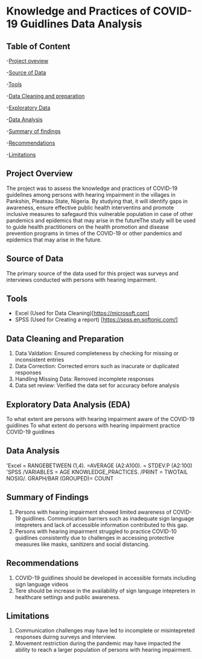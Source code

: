# Knowledge and Practices of COVID-19 Guidlines Data Analysis

## Table of Content
-[Project oveview](#project-overview)

-[Source of Data](#source-of-data)

-[Tools](#tools)

-[Data Cleaning and preparation](#Data-clearning-and-preparation)

-[Exploratory Data](#exploratory-data)

-[Data Analysis](#data-analysis)

-[Summary of findings](summary-of-findings)

-[Recommendations](Recommendations)

-[Limitations](Limitations)

## Project Overview

The project was to assess the knowledge and practices of COVID-19 guidelines among persons with hearing impairment in the villages in Pankshin, Pleateau State, Nigeria. By studying that, it will identify gaps in awareness, ensure effective public health interventins and promote inclusive measures to safegaurd this vulnerable population in case of other pandemics and epidemics that may arise in the futureThe study will be used to guide health practitioners on the health promotion and disease prevention programs in times of the COVID-19 or other pandemics and epidemics that may arise in the future.

## Source of Data

The primary source of the data used for this project was surveys and interviews conducted with persons with hearing impairment.

## Tools

- Excel (Used for Data Cleaning)[https://microsoft.com]
- SPSS (Used for Creating a report) [https://spss.en.softonic.com/]

## Data Cleaning and Preparation

1. Data Valdation: Ensured completeness by checking for missing or inconsistent entries
2. Data Correction: Corrected errors such as inacurate or duplicated responses
3. Handling Missing Data: Removed incomplete responses
4. Data set review: Verified the data set for accuracy before analysis

## Exploratory Data Analysis (EDA)

To what extent are persons with hearing impairment aware of the COVID-19 guidlines
To what extent do persons with hearing impairment practice COVID-19 guidlines

## Data Analysis
'Excel
= RANGEBETWEEN (1,4). =AVERAGE (A2:A100). = STDEV.P (A2:100)
'SPSS
/VARIABLES = AGE KNOWLEDGE_PRACTICES. /PRINT = TWOTAIL NOSIG/. GRAPH/BAR (GROUPED)= COUNT

## Summary of Findings

1. Persons with hearing impairment showed limited awareness of COVID-19 guidlines. Communication barriers such as inadequate sign language intepreters and lack of accessible information contributed to this gap.
2. Persons with hearing impairment struggled to practice COVID-10 guidlines consistently due to challenges in accessing protective measures like masks, sanitizers and social distancing.

## Recommendations

1. COVID-19 guidlines should be developed in accessible formats including sign language videos
3. Tere should be increase in the availability of sign language intepreters in healthcare settings and public awareness.

## Limitations
1. Communication challenges may have led to incomplete or misintepreted responses duirng surveys and interview.
2. Movement restriction during the pandemic may have impacted the ability to reach a larger population of persons with hearing impairment.
